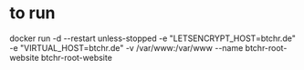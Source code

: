# to run
docker run -d --restart unless-stopped -e "LETSENCRYPT_HOST=btchr.de" -e "VIRTUAL_HOST=btchr.de" -v /var/www:/var/www --name btchr-root-website btchr-root-website
